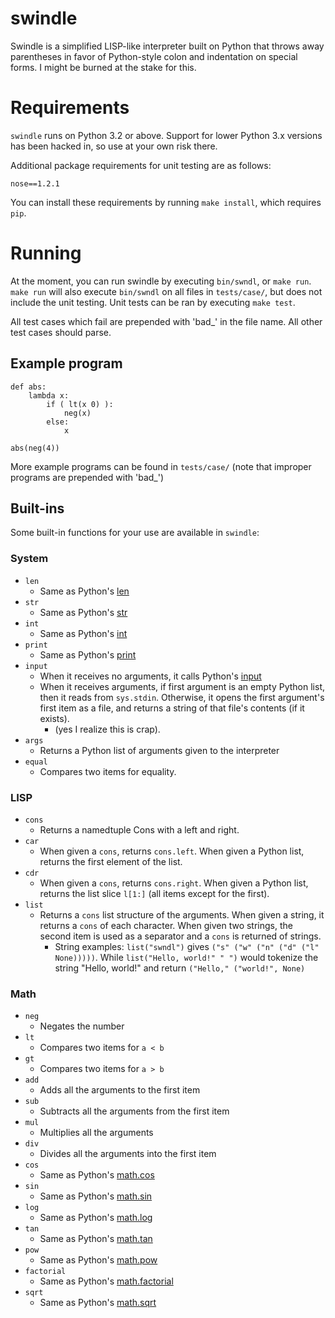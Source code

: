 swindle
=======

Swindle is a simplified LISP-like interpreter built on Python that
throws away parentheses in favor of Python-style colon and indentation
on special forms. I might be burned at the stake for this.

Requirements
============

`swindle` runs on Python 3.2 or above. Support for lower Python 3.x
versions has been hacked in, so use at your own risk there.

Additional package requirements for unit testing are as follows:

    nose==1.2.1

You can install these requirements by running `make install`, which
requires `pip`.

Running
=======

At the moment, you can run swindle by executing `bin/swndl`, or `make
run`. `make run` will also execute `bin/swndl` on all files in
`tests/case/`, but does not include the unit testing. Unit tests can be
ran by executing `make test`.

All test cases which fail are prepended with 'bad_' in the file name.
All other test cases should parse.


Example program
---------------

    def abs:
        lambda x:
            if ( lt(x 0) ):
                neg(x)
            else:
                x

    abs(neg(4))

More example programs can be found in `tests/case/` (note that improper
programs are prepended with 'bad_')

Built-ins
---------

Some built-in functions for your use are available in `swindle`:

### System
* `len`
    * Same as Python's
      [len](http://docs.python.org/3/library/functions.html#len)
* `str`
    * Same as Python's
      [str](http://docs.python.org/3/library/functions.html#str)
* `int`
    * Same as Python's
      [int](http://docs.python.org/3/library/functions.html#int)
* `print`
    * Same as Python's
      [print](http://docs.python.org/3/library/functions.html#print)
* `input`
    * When it receives no arguments, it calls Python's
      [input](http://docs.python.org/3/library/functions.html#input)
    * When it receives arguments, if first argument is an empty Python
      list, then it reads from `sys.stdin`. Otherwise, it opens the
      first argument's first item as a file, and returns a string of
      that file's contents (if it exists).
         * (yes I realize this is crap).
* `args`
    * Returns a Python list of arguments given to the interpreter
* `equal`
    * Compares two items for equality.

### LISP

* `cons`
    * Returns a namedtuple Cons with a left and right.
* `car`
    * When given a `cons`, returns `cons.left`. When given a Python
      list, returns the first element of the list.
* `cdr`
    * When given a `cons`, returns `cons.right`. When given a Python
      list, returns the list slice `l[1:]` (all items except for the
      first).
* `list`
    * Returns a `cons` list structure of the arguments. When given a
      string, it returns a `cons` of each character. When given two
      strings, the second item is used as a separator and a `cons` is
      returned of strings.
        * String examples: `list("swndl")` gives `("s" ("w" ("n" ("d"
          ("l" None)))))`. While `list("Hello, world!" " ")` would
          tokenize the string "Hello, world!" and return `("Hello,"
          ("world!", None)`

### Math
* `neg`
    * Negates the number
* `lt`
    * Compares two items for `a < b`
* `gt`
    * Compares two items for `a > b`
* `add`
    * Adds all the arguments to the first item
* `sub`
    * Subtracts all the arguments from the first item
* `mul`
    * Multiplies all the arguments
* `div`
    * Divides all the arguments into the first item
* `cos`
    * Same as Python's
      [math.cos](http://docs.python.org/3/library/math.html#math.cos)
* `sin`
    * Same as Python's
      [math.sin](http://docs.python.org/3/library/math.html#math.sin)
* `log`
    * Same as Python's
      [math.log](http://docs.python.org/3/library/math.html#math.log)
* `tan`
    * Same as Python's
      [math.tan](http://docs.python.org/3/library/math.html#math.tan)
* `pow`
    * Same as Python's
      [math.pow](http://docs.python.org/3/library/math.html#math.pow)
* `factorial`
    * Same as Python's
      [math.factorial](http://docs.python.org/3/library/math.html#math.factorial)
* `sqrt`
    * Same as Python's
      [math.sqrt](http://docs.python.org/3/library/math.html#math.sqrt)

